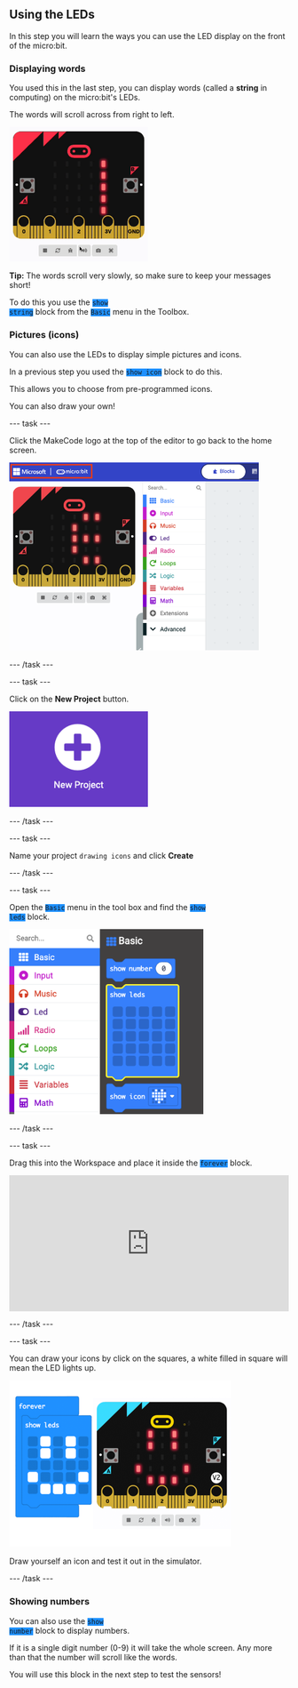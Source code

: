## Using the LEDs

In this step you will learn the ways you can use the LED display on the front of the micro:bit.

### Displaying words

You used this in the last step, you can display words (called a **string** in computing) on the micro:bit's LEDs. 

The words will scroll across from right to left.
   
<img src="images/scrolling-words.gif" alt="The text 'Here are some words' scrolling on the micro:bit simulator's LEDs" width="250"/>

**Tip:** The words scroll very slowly, so make sure to keep your messages short!

To do this you use the <code style="background-color: #1e90ff">show string</code> block from the <code style="background-color: #1e90ff">Basic</code> menu in the Toolbox. 

### Pictures (icons)

You can also use the LEDs to display simple pictures and icons. 

In a previous step you used the <code style="background-color: #1e90ff">show icon</code> block to do this. 

This allows you to choose from pre-programmed icons. 

You can also draw your own! 

--- task ---

Click the MakeCode logo at the top of the editor to go back to the home screen. 

<img src="images/home-button.png" alt="The home button at the top of the MakeCode editor." width="450"/>

--- /task ---

--- task ---

Click on the **New Project** button.

<img src="images/new-project-button.png" alt="The New Project button inside MakeCode." width="250"/>

--- /task ---

--- task ---

Name your project `drawing icons` and click **Create**

--- /task ---

--- task ---

Open the <code style="background-color: #1e90ff">Basic</code> menu in the tool box and find the <code style="background-color: #1e90ff">show leds</code> block. 

<img src="images/show-leds-block-location.png" alt="The Basic menu open, with the show leds block highlighted." width="350"/>

--- /task ---

--- task ---

Drag this into the Workspace and place it inside the <code style="background-color: #1e90ff">forever</code> block. 

<div style="position:relative;height:calc(175px + 5em);width:100%;overflow:hidden;"><iframe style="position:relative;top:0;left:0;width:100%;height:100%;" src="https://makecode.microbit.org/---codeembed#pub:S60649-84652-14785-29638" allowfullscreen="allowfullscreen" frameborder="0" sandbox="allow-scripts allow-same-origin"></iframe></div>

--- /task ---

--- task ---

You can draw your icons by click on the squares, a white filled in square will mean the LED lights up. 

<img src="images/draw-icons.png" alt="The show leds block, with a smiley face drawn on it. Next to it is the micro:bit simulator with the same smiley face on the LEDs" width="400"/>

Draw yourself an icon and test it out in the simulator.

--- /task ---

### Showing numbers

You can also use the <code style="background-color: #1e90ff">show number</code> block to display numbers. 

If it is a single digit number (0-9) it will take the whole screen. Any more than that the number will scroll like the words. 

You will use this block in the next step to test the sensors! 
